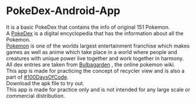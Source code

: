 # PokeDex-Android-App

It is a basic PokeDex that contains the info of original 151 Pokemon.<br>
A [PokeDex](https://bulbapedia.bulbagarden.net/wiki/Pokédex) is a digital encyclopedia that has the information about all the Pokemon.<br>
[Pokemon](https://bulbapedia.bulbagarden.net/wiki/Pokémon) is one of the worlds largest entertainment franchise which makes games as well as anime which take place in a world where people and creatures with unique power live together and work together in harmony.<br>
All dex entries are taken from [Bulbagarden](https://bulbagarden.net) , the online pokemon wiki.<br>
This app is made for practicing the concept of recycler view and is also a part of [#100DaysOfCode](https://github.com/SiddharthaBhattacharjee/100Days-of-Code).<br>
Download the apk file to try out.<br>
This app is made for practice only and is not intended for any large scale or commercial distribution.
